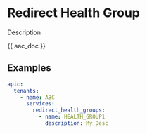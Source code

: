# Redirect Health Group

Description

{{ aac_doc }}
## Examples

```yaml
apic:
  tenants:
    - name: ABC
      services:
        redirect_health_groups:
          - name: HEALTH_GROUP1
            description: My Desc
```
